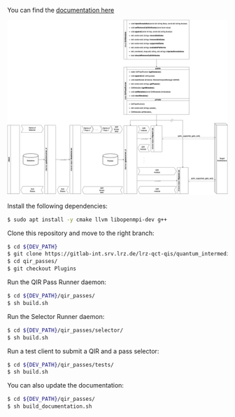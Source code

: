 You can find the [documentation here](https://lrz-qct-qis.gitlabpages.devweb.mwn.de/quantum_intermediate_representation/qir_passes)

![Alt](flowcharts/flow.png)

Install the following dependencies:
```bash
$ sudo apt install -y cmake llvm libopenmpi-dev g++
```

Clone this repository and move to the right branch:
```bash
$ cd ${DEV_PATH}
$ git clone https://gitlab-int.srv.lrz.de/lrz-qct-qis/quantum_intermediate_representation/qir_passes.git
$ cd qir_passes/
$ git checkout Plugins
```

Run the QIR Pass Runner daemon:
```bash
$ cd ${DEV_PATH}/qir_passes/
$ sh build.sh
```

Run the Selector Runner daemon:
```bash
$ cd ${DEV_PATH}/qir_passes/selector/
$ sh build.sh
```

Run a test client to submit a QIR and a pass selector:
```bash
$ cd ${DEV_PATH}/qir_passes/tests/
$ sh build.sh
```

You can also update the documentation:
```bash
$ cd ${DEV_PATH}/qir_passes/
$ sh build_documentation.sh
```

